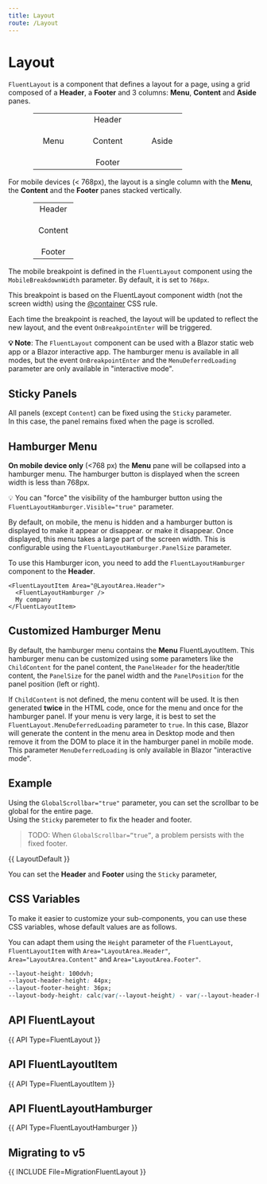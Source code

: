 ```yaml
---
title: Layout
route: /Layout
---
```


# Layout

`FluentLayout` is a component that defines a layout for a page, using a grid composed of a **Header**, a **Footer**
and 3 columns: **Menu**, **Content** and **Aside** panes.

<table class="layout-schema">
  <tr>
    <td colspan="3">Header</td>
  </tr>
  <tr>
    <td>Menu</td>
    <td style="width: 100%; height: 60px;">Content</td>
    <td>Aside</td>
  <tr>
    <td colspan="3">Footer</td>
  </tr>
</table>

For mobile devices (< 768px), the layout is a single column with the **Menu**, the **Content** and the **Footer** panes stacked vertically.

<table class="layout-schema">
  <tr>
    <td>Header</td>
  </tr>
  <tr>
    <td style="width: 100%; height: 60px;">Content</td>
  <tr>
    <td>Footer</td>
  </tr>
</table>

The mobile breakpoint is defined in the `FluentLayout` component using the `MobileBreakdownWidth` parameter.
By default, it is set to `768px`.

This breakpoint is based on the FluentLayout component width (not the screen width)
using the [@container](https://developer.mozilla.org/en-US/docs/Web/CSS/@container) CSS rule.

Each time the breakpoint is reached, the layout will be updated to reflect the new layout, and the event `OnBreakpointEnter` will be triggered.

**💡 Note**: The `FluentLayout` component can be used with a Blazor static web app or a Blazor interactive app.
The hamburger menu is available in all modes, but the event `OnBreakpointEnter` and the `MenuDeferredLoading` parameter are only available in "interactive mode".

## Sticky Panels

  All panels (except `Content`) can be fixed using the `Sticky` parameter.  
  In this case, the panel remains fixed when the page is scrolled.

## Hamburger Menu

  **On mobile device only** (<768 px) the **Menu** pane will be collapsed into a hamburger menu.
  The hamburger button is displayed when the screen width is less than 768px.

  💡 You can "force" the visibility of the hamburger button using
  the `FluentLayoutHamburger.Visible="true"` parameter.

  By default, on mobile, the menu is hidden and a hamburger button is displayed to make it appear or disappear.
  or make it disappear. Once displayed, this menu takes a large part of the screen width.
  This is configurable using the `FluentLayoutHamburger.PanelSize` parameter.

  To use this Hamburger icon, you need to add the `FluentLayoutHamburger` component to the **Header**.

  ```razor
  <FluentLayoutItem Area="@LayoutArea.Header">
    <FluentLayoutHamburger />
    My company
  </FluentLayoutItem>
  ```

## Customized Hamburger Menu

By default, the hamburger menu contains the **Menu** FluentLayoutItem.
This hamburger menu can be customized using some parameters like the `ChildContent` for the panel content,
the `PanelHeader` for the header/title content, the `PanelSize` for the panel width and the `PanelPosition` for the panel position (left or right).

If `ChildContent` is not defined, the menu content will be used.
It is then generated **twice** in the HTML code, once for the menu and once for the hamburger panel.
If your menu is very large, it is best to set the `FluentLayout.MenuDeferredLoading` parameter to `true`.
In this case, Blazor will generate the content in the menu area in Desktop mode and then remove it from the DOM to place it in the hamburger panel in mobile mode.
This parameter `MenuDeferredLoading` is only available in Blazor "interactive mode".

## Example

Using the `GlobalScrollbar="true"` parameter, you can set the scrollbar to be global for the entire page.  
Using the `Sticky` paremeter to fix the header and footer.

> TODO: When `GlobalScrollbar=“true”`, a problem persists with the fixed footer.

{{ LayoutDefault }}

You can set the **Header** and **Footer** using the `Sticky` parameter,

## CSS Variables

To make it easier to customize your sub-components, you can use these CSS variables,
whose default values are as follows.

You can adapt them using the `Height` parameter of the `FluentLayout`,
`FluentLayoutItem` with `Area="LayoutArea.Header"`, `Area="LayoutArea.Content"` and `Area="LayoutArea.Footer"`.

```css
--layout-height: 100dvh;
--layout-header-height: 44px;
--layout-footer-height: 36px;
--layout-body-height: calc(var(--layout-height) - var(--layout-header-height) - var(--layout-footer-height));
```

## API FluentLayout

{{ API Type=FluentLayout }}

## API FluentLayoutItem

{{ API Type=FluentLayoutItem }}

## API FluentLayoutHamburger

{{ API Type=FluentLayoutHamburger }}

<style>
  .layout-schema {
    margin-left: 50px;
    max-width: 300px;
  }

  .layout-schema td {
    text-align: center;
    vertical-align: middle;
    border: 1px solid var(--colorNeutralStroke1);
    min-width: 65px;
  }
  .layout-schema tr:first-child {
    background-color: var(--colorBrandBackgroundHover);
    color: var(--colorNeutralForegroundOnBrand);
  }

  .layout-schema tr:last-child {
    background-color: var(--colorNeutralBackgroundDisabled);
    color: var(--colorNeutralForeground1);
  }

</style>

## Migrating to v5

{{ INCLUDE File=MigrationFluentLayout }}
